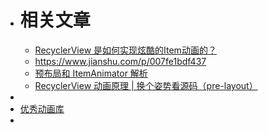 - # 相关文章
	- [RecyclerView 是如何实现炫酷的Item动画的？](https://mp.weixin.qq.com/s/FwagFxrnLrzPkYFEOqBXRw)
	- https://www.jianshu.com/p/007fe1bdf437
	- [预布局和 ItemAnimator 解析](https://juejin.cn/post/6908256535005102094)
	- [RecyclerView 动画原理 | 换个姿势看源码（pre-layout）](https://juejin.cn/post/6890288761783975950#comment)
-
- [优秀动画库](https://github.com/DingMouRen/LayoutManagerGroup)
-